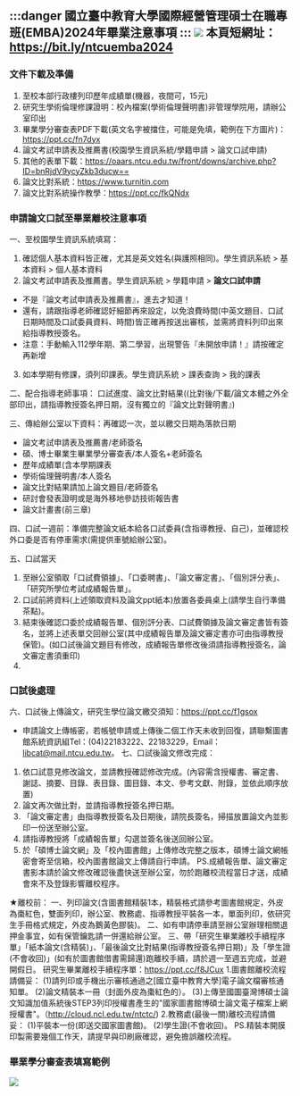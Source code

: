 :::danger
國立臺中教育大學國際經營管理碩士在職專班(EMBA)2024年畢業注意事項
:::
![](https://s3-ap-northeast-1.amazonaws.com/g0v-hackmd-images/uploads/upload_46cbf07562f1b7b7c9b304f67e4c1732.png)
本頁短網址：https://bit.ly/ntcuemba2024
-----------------------------------------------
### 文件下載及準備
1. 至校本部行政樓列印歷年成績單(機器，夜間可，15元)
2. 研究生學術倫理修課證明：校內檔案(學術倫理聲明書)非管理學院用，請辦公室印出
3. 畢業學分審查表PDF下載(英文名字被擋住，可能是免填，範例在下方圖片)：https://ppt.cc/fn7dyx
4. 論文考試申請表及推薦書(校園學生資訊系統/學籍申請 > 論文口試申請)
5. 其他的表單下載：https://oaars.ntcu.edu.tw/front/downs/archive.php?ID=bnRjdV9ycyZkb3ducw==
6. 論文比對系統：https://www.turnitin.com
7. 論文比對系統操作教學：https://ppt.cc/fkQNdx


### 申請論文口試至畢業離校注意事項
一、至校園學生資訊系統填寫：
1. 確認個人基本資料皆正確，尤其是英文姓名(與護照相同)。學生資訊系統 > 基本資料 > 個人基本資料
2. 論文考試申請表及推薦書。學生資訊系統 > 學籍申請 > **論文口試申請**
* 不是『論文考試申請表及推薦書』，進去才知道！
* 還有，請跟指導老師確認好細節再來設定，以免浪費時間(中英文題目、口試日期時間及口試委員資料、時間)皆正確再按送出審核，並需將資料列印出來給指導教授簽名。
* 注意：手動輸入112學年期、第二學習，出現警告『未開放申請！』請按確定再新增
3. 如本學期有修課，須列印課表。學生資訊系統 > 課表查詢 > 我的課表
    
二、配合指導老師事項：
口試進度、論文比對結果((比對後/下載/論文本體之外全部印出，請指導教授簽名押日期，沒有獨立的『論文比對聲明書』)

三、傳給辦公室以下資料：再確認一次，並以繳交日期為落款日期
* 論文考試申請表及推薦書/老師簽名
* 碩、博士畢業生畢業學分審查表/本人簽名+老師簽名
* 歷年成績單(含本學期課表
* 學術倫理聲明書/本人簽名
* 論文比對結果請加上論文題目/老師簽名
* 研討會發表證明或是海外移地參訪技術報告書
* 論文計畫書(前三章)

四、口試一週前：準備完整論文紙本給各口試委員(含指導教授、自己)，並確認校外口委是否有停車需求(需提供車號給辦公室)。

五、口試當天
1. 至辦公室領取「口試費領據」、「口委聘書」、「論文審定書」、「個別評分表」、「研究所學位考試成績報告單」。
2. 口試前將資料(上述領取資料及論文ppt紙本)放置各委員桌上(請學生自行準備茶點)。
3. 結束後確認口委於成績報告單、個別評分表、口試費領據及論文審定書皆有簽名，並將上述表單交回辦公室(其中成績報告單及論文審定書亦可由指導教授保管)。(如口試後論文題目有修改，成績報告單修改後須請指導教授簽名，論文審定書須重印)
4. 
### 口試後處理
六、口試後上傳論文，研究生學位論文繳交須知：https://ppt.cc/f1gsox
* 申請論文上傳帳密，若帳號申請或上傳後二個工作天未收到回復，請聯繫圖書館系統資訊組Tel：(04)22183222、22183229，Email：libcat@mail.ntcu.edu.tw。
七、口試後論文修改完成：
1. 依口試意見修改論文，並請教授確認修改完成。(內容需含授權書、審定書、謝誌、摘要、目錄、表目錄、圖目錄、本文、參考文獻、附錄，並依此順序放置)
1. 論文再次做比對，並請指導教授簽名押日期。
1. 「論文審定書」由指導教授簽名及日期後，請院長簽名，掃描放置論文內並影印一份送至辦公室。
1. 請指導教授將「成績報告單」勾選並簽名後送回辦公室。
1. 於「碩博士論文網」及「校內圖書館」上傳修改完整之版本，碩博士論文網帳密會寄至信箱，校內圖書館論文上傳請自行申請。
PS.成績報告單、論文審定書影本請於論文修改確認後盡快送至辦公室，勿於跑離校流程當日才送，成績會來不及登錄影響離校程序。

★離校前：
一、列印論文(含圖書館精裝1本，精裝格式請參考圖書館規定，外皮為棗紅色，雙面列印，辦公室、教務處、指導教授平裝各一本，單面列印，依研究生手冊格式規定，外皮為鵝黃色膠裝)。
二、如有申請停車請至辦公室辦理相關退押金事宜，如有保管鑰匙請一併還給辦公室。
三、帶「研究生畢業離校手續程序單」「紙本論文(含精裝)」、「最後論文比對結果(指導教授簽名押日期)」及「學生證(不會收回)」(如有於圖書館借書需歸還)跑離校手續，請於週一至週五完成，並避開假日。
研究生畢業離校手續程序單：https://ppt.cc/f8JCux
1.圖書館離校流程請備妥：
(1)請列印或手機出示審核通過之[國立臺中教育大學]電子論文檔審核通知單。
(2)論文精裝本一冊（封面外皮為棗紅色的）。
(3)上傳至國圖臺灣博碩士論文知識加值系統後STEP3列印授權書產生的"國家圖書館博碩士論文電子檔案上網授權書"。（http://cloud.ncl.edu.tw/ntctc/)
2.教務處(最後一關)離校流程請備妥：
(1)平裝本一份(即送交國家圖書館)。
(2)學生證(不會收回)。
PS.精裝本開膜印製需要幾個工作天，請提早與印刷廠確認，避免擔誤離校流程。

### 畢業學分審查表填寫範例
![](https://s3-ap-northeast-1.amazonaws.com/g0v-hackmd-images/uploads/upload_be738a2030dcb71234126328232e04e7.png)
